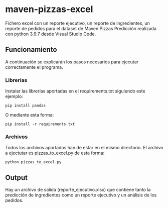# maven-pizzas-excel
Fichero excel con un reporte ejecutivo, un reporte de ingredientes, un reporte de pedidos para el dataset de Maven Pizzas
Predicción realizada con python 3.9.7 desde Visual Studio Code.
## Funcionamiento
A continuación se explicarán los pasos necesarios para ejecutar correctamente el programa.
### Librerías
Instalar las librerías aportadas en el requirements.txt siguiendo este ejemplo:
```
pip install pandas
```
O mediante esta forma:
```
pip install -r requirements.txt
```
### Archivos
Todos los archivos aportados han de estar en el mismo directorio. El archivo a ejectutar es pizzas_to_excel.py de esta forma:
```
python pizzas_to_excel.py
```
## Output
Hay un archivo de salida (reporte_ejecutivo.xlsx) que contiene tanto la predicción de ingredientes como un reporte ejecutivo y un análisis de los pedidos.
